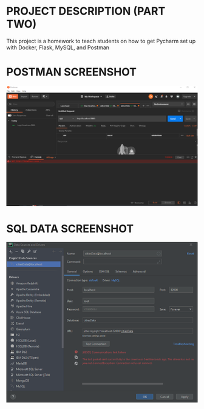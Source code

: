 # PROJECT DESCRIPTION (PART TWO)
This project is a homework to teach students on
how to get Pycharm set up with Docker, Flask, MySQL, and Postman

# POSTMAN SCREENSHOT
![OUTPUT](screenshots/postman.png)

# SQL DATA SCREENSHOT
![OUTPUT](screenshots/query.png)
